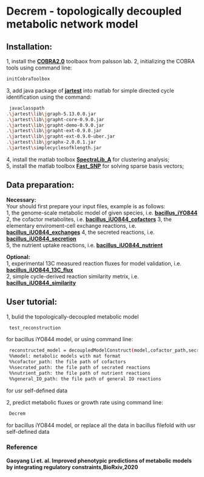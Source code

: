 # Decrem - topologically decoupled metabolic network model
## Installation:
1, install the [**COBRA2.0**](https://opencobra.github.io/cobratoolbox/stable/) toolbaox from palsson lab.
2, initializing the COBRA tools using command line:
```Bash
initCobraToolbox
```
3, add java package of [**jartest**](jartest) into matlab for simple directed cycle identification using the command:   
```Bash
 javaclasspath
.\jartest\lib\jgraph-5.13.0.0.jar                                                   
.\jartest\lib\jgrapht-core-0.9.0.jar                                                
.\jartest\lib\jgrapht-demo-0.9.0.jar                                                
.\jartest\lib\jgrapht-ext-0.9.0.jar                                                 
.\jartest\lib\jgrapht-ext-0.9.0-uber.jar                                            
.\jartest\lib\jgraphx-2.0.0.1.jar  
.\jartest\simplecyclesofklength.jar 
```
4, install the matlab toolbox [**SpectraLib_A**](SpectraLib\_A) for clustering analysis;  
5, install the matlab toolbox [**Fast_SNP**](Fast\_SNP) for solving sparse basis vectors;  

## Data preparation:
**Necessary:**<br>
Your should first prepare your input files, example is as follows:  
1, the genome-scale metabolic model of given species, i.e. [**bacillus_iYO844**](bacillus/iYO844.mat)
2, the cofactor metabolites, i.e. [**bacillus_iUO844_cofactors**](bacillus/cofactor.txt)
3, the elementary enviroment-cell exchange reactions, i.e. [**bacillus_iUO844_exchanges**](bacillus/general_IO_bacillus.txt)
4, the secreted reactions, i.e. [**bacillus_iUO844_secretion**](bacillus/secrated_bacillus.txt)  
5, the nutrient uptake reactions, i.e. [**bacillus_iUO844_nutrient**](bacillus/nutrient_bacillus.txt)  

**Optional:**<br>
1, experimental 13C measured reaction fluxes for model validation, i.e. [**bacillus_iUO844_13C_flux**](bacillus/intracellularflux_bacillus.txt)  
2, simple cycle-derived reaction similarity metrix, i.e. [**bacillus_iUO844_similarity**](bacillus/similarity_matrix_5len_rec4.txt)  


## User tutorial:
1, bulid the topologically-decoupled metabolic model  
```Bash
 test_reconstruction
```
for bacillus iYO844 model, or using command line:  
```Bash
 reconstructed_model = decoupledModelConstruct(model,cofactor_path,secrated_path,nutrient_path,general_IO_path)
 %%model: metabolic models with mat format
 %%cofactor_path: the file path of cofactors
 %%secrated_path: the file path of secrated reactions
 %%nutrient_path: the file path of nutrient reactions
 %%general_IO_path: the file path of general IO reactions
```
for usr self-defined data

2, predict metabolic fluxes or growth rate using command line:  
```Bash
 Decrem
``` 
for bacillus iYO844 model, or replace all the data in bacillus filefold with usr self-defined data  

### Reference
**Gaoyang Li et. al. Improved phenotypic predictions of metabolic models by integrating regulatory constraints,BioRxiv,2020**<br>

